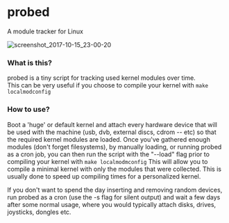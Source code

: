 # probed
A module tracker for Linux

![screenshot_2017-10-15_23-00-20](https://user-images.githubusercontent.com/1535179/31589635-a88472b4-b1fc-11e7-9fb0-8d691e481bde.png)

### What is this?
probed is a tiny script for tracking used kernel modules over time.   
This can be very useful if you choose to compile your kernel with `make localmodconfig`

### How to use? 
Boot a 'huge' or default kernel and attach every hardware device that will be used with the machine (usb, dvb, external discs, cdrom -- etc) 
so that the required kernel modules are loaded. Once you've gathered enough modules (don't forget filesystems), by manually loading, or 
running probed as a cron job, you can then run the script with the "--load" flag prior to compiling your kernel with `make localmodmconfig`
This will allow you to compile a minimal kernel with only the modules that were collected. This is usually done to speed up compiling times 
for a personalized kernel.

If you don't want to spend the day inserting and removing random devices, run probed as a cron (use the -s flag for silent output) 
and wait  a few days after some normal usage, where you would typically attach disks, drives, joysticks, dongles etc. 

